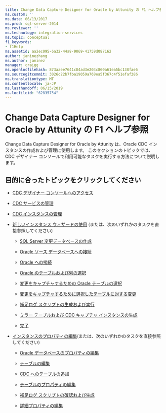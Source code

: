 ```yaml
---
title: Change Data Capture Designer for Oracle by Attunity の F1 ヘルプ参照 | Microsoft Docs
ms.custom: ''
ms.date: 06/13/2017
ms.prod: sql-server-2014
ms.reviewer: ''
ms.technology: integration-services
ms.topic: conceptual
f1_keywords:
- f1Help
ms.assetid: aa2ec095-6a32-44a8-9069-41759d087162
author: janinezhang
ms.author: janinez
manager: craigg
ms.openlocfilehash: 873aaee7641c84ad3e204c860a61ea5bc138fae6
ms.sourcegitcommit: 3026c22b7fba19059a769ea5f367c4f51efaf286
ms.translationtype: MT
ms.contentlocale: ja-JP
ms.lasthandoff: 06/15/2019
ms.locfileid: "62835754"
---
```

# <a name="change-data-capture-designer-for-oracle-by-attunity-f1-help-reference"></a>Change Data Capture Designer for Oracle by Attunity の F1 ヘルプ参照
  Change Data Capture Designer for Oracle by Attunity は、Oracle CDC インスタンスの作成および管理に使用します。 このセクションのトピックでは、CDC デザイナー コンソールで利用可能なタスクを実行する方法について説明します。  
  
## <a name="what-do-you-want-to-do"></a>目的に合ったトピックをクリックしてください  
  
-   [CDC デザイナー コンソールへのアクセス](access-the-cdc-designer-console.md)  
  
-   [CDC サービスの管理](manage-a-cdc-service.md)  
  
-   [CDC インスタンスの管理](manage-a-cdc-instance.md)  
  
-   [新しいインスタンス ウィザードの使用](use-the-new-instance-wizard.md) (または、次のいずれかのタスクを直接参照してください)  
  
    -   [SQL Server 変更データベースの作成](create-the-sql-server-change-database.md)  
  
    -   [Oracle ソース データベースへの接続](connect-to-an-oracle-source-database.md)  
  
    -   [Oracle への接続](connect-to-oracle.md)  
  
    -   [Oracle のテーブルおよび列の選択](select-oracle-tables-and-columns.md)  
  
    -   [変更をキャプチャするための Oracle テーブルの選択](select-oracle-tables-for-capturing-changes.md)  
  
    -   [変更をキャプチャするために選択したテーブルに対する変更](make-changes-to-the-tables-selected-for-capturing-changes.md)  
  
    -   [補足ログ スクリプトの生成および実行](generate-and-run-the-supplemental-logging-script.md)  
  
    -   [ミラー テーブルおよび CDC キャプチャ インスタンスの生成](generate-mirror-tables-and-cdc-capture-instances.md)  
  
    -   [完了](finish.md)  
  
-   [インスタンスのプロパティの編集](edit-instance-properties.md)(または、次のいずれかのタスクを直接参照してください)  
  
    -   [Oracle データベースのプロパティの編集](edit-the-oracle-database-properties.md)  
  
    -   [テーブルの編集](edit-tables.md)  
  
    -   [CDC へのテーブルの追加](add-tables-to-a-cdc-instance.md)  
  
    -   [テーブルのプロパティの編集](edit-the-table-properties.md)  
  
    -   [補足ログ スクリプトの確認および生成](review-and-generate-supplemental-logging-scripts.md)  
  
    -   [詳細プロパティの編集](edit-the-advanced-properties.md)  
  
  
